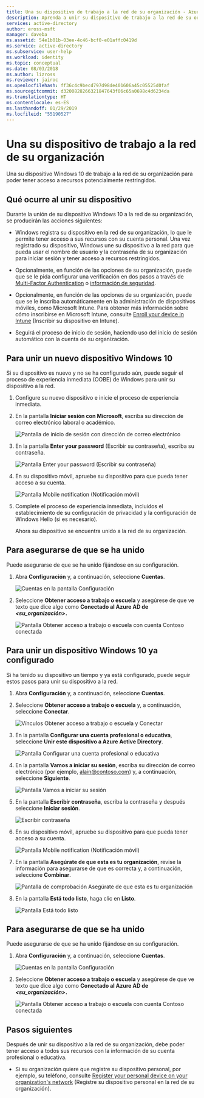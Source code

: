 ```yaml
---
title: Una su dispositivo de trabajo a la red de su organización - Azure Active Directory | Microsoft Docs
description: Aprenda a unir su dispositivo de trabajo a la red de su organización.
services: active-directory
author: eross-msft
manager: daveba
ms.assetid: 54e1b01b-03ee-4c46-bcf0-e01affc0419d
ms.service: active-directory
ms.subservice: user-help
ms.workload: identity
ms.topic: conceptual
ms.date: 08/03/2018
ms.author: lizross
ms.reviewer: jairoc
ms.openlocfilehash: ff36c4c9becd797d98de401606a45c05525d0faf
ms.sourcegitcommit: d3200828266321847643f06c65a0698c4d6234da
ms.translationtype: HT
ms.contentlocale: es-ES
ms.lasthandoff: 01/29/2019
ms.locfileid: "55190527"
---
```

# <a name="join-your-work-device-to-your-organizations-network"></a>Una su dispositivo de trabajo a la red de su organización
Una su dispositivo Windows 10 de trabajo a la red de su organización para poder tener acceso a recursos potencialmente restringidos.

## <a name="what-happens-when-you-join-your-device"></a>Qué ocurre al unir su dispositivo
Durante la unión de su dispositivo Windows 10 a la red de su organización, se producirán las acciones siguientes:

- Windows registra su dispositivo en la red de su organización, lo que le permite tener acceso a sus recursos con su cuenta personal. Una vez registrado su dispositivo, Windows une su dispositivo a la red para que pueda usar el nombre de usuario y la contraseña de su organización para iniciar sesión y tener acceso a recursos restringidos.

- Opcionalmente, en función de las opciones de su organización, puede que se le pida configurar una verificación en dos pasos a través de [Multi-Factor Authentication](multi-factor-authentication-end-user-first-time.md) o [información de seguridad](user-help-security-info-overview.md).

- Opcionalmente, en función de las opciones de su organización, puede que se le inscriba automáticamente en la administración de dispositivos móviles, como Microsoft Intune. Para obtener más información sobre cómo inscribirse en Microsoft Intune, consulte [Enroll your device in Intune](https://docs.microsoft.com/intune-user-help/enroll-your-device-in-intune-all) (Inscribir su dispositivo en Intune).

- Seguirá el proceso de inicio de sesión, haciendo uso del inicio de sesión automático con la cuenta de su organización.

## <a name="to-join-a-brand-new-windows-10-device"></a>Para unir un nuevo dispositivo Windows 10
Si su dispositivo es nuevo y no se ha configurado aún, puede seguir el proceso de experiencia inmediata (OOBE) de Windows para unir su dispositivo a la red.

1. Configure su nuevo dispositivo e inicie el proceso de experiencia inmediata.

2. En la pantalla **Iniciar sesión con Microsoft**, escriba su dirección de correo electrónico laboral o académico.

    ![Pantalla de inicio de sesión con dirección de correo electrónico](./media/user-help-join-device-on-network/join-device-oobe-signin.png)

3. En la pantalla **Enter your password** (Escribir su contraseña), escriba su contraseña.

    ![Pantalla Enter your password (Escribir su contraseña)](./media/user-help-join-device-on-network/join-device-oobe-password.png)

4. En su dispositivo móvil, apruebe su dispositivo para que pueda tener acceso a su cuenta. 

    ![Pantalla Mobile notification (Notificación móvil)](./media/user-help-join-device-on-network/join-device-oobe-mobile.png)

5. Complete el proceso de experiencia inmediata, incluidos el establecimiento de su configuración de privacidad y la configuración de Windows Hello (si es necesario).

    Ahora su dispositivo se encuentra unido a la red de su organización.

## <a name="to-make-sure-youre-joined"></a>Para asegurarse de que se ha unido
Puede asegurarse de que se ha unido fijándose en su configuración.

1. Abra **Configuración** y, a continuación, seleccione **Cuentas**.

    ![Cuentas en la pantalla Configuración](./media/user-help-join-device-on-network/join-device-settings-accounts.png)

2. Seleccione **Obtener acceso a trabajo o escuela** y asegúrese de que ve texto que dice algo como **Conectado al Azure AD de *<su_organización>*.**

    ![Pantalla Obtener acceso a trabajo o escuela con cuenta Contoso conectada](./media/user-help-join-device-on-network/join-device-oobe-verify.png)


## <a name="to-join-an-already-configured-windows-10-device"></a>Para unir un dispositivo Windows 10 ya configurado
Si ha tenido su dispositivo un tiempo y ya está configurado, puede seguir estos pasos para unir su dispositivo a la red.

1. Abra **Configuración** y, a continuación, seleccione **Cuentas**.

2. Seleccione **Obtener acceso a trabajo o escuela** y, a continuación, seleccione **Conectar**.

    ![Vínculos Obtener acceso a trabajo o escuela y Conectar](./media/user-help-join-device-on-network/join-device-access-work-school-connect.png)

3. En la pantalla **Configurar una cuenta profesional o educativa**, seleccione **Unir este dispositivo a Azure Active Directory**.

    ![Pantalla Configurar una cuenta profesional o educativa](./media/user-help-join-device-on-network/join-device-setup-join-aad.png)

4. En la pantalla **Vamos a iniciar su sesión**, escriba su dirección de correo electrónico (por ejemplo, alain@contoso.com) y, a continuación, seleccione **Siguiente**.

    ![Pantalla Vamos a iniciar su sesión](./media/user-help-join-device-on-network/join-device-setup-get-signed-in.png)

5. En la pantalla **Escribir contraseña**, escriba la contraseña y después seleccione **Iniciar sesión**.

    ![Escribir contraseña](./media/user-help-join-device-on-network/join-device-setup-password.png)

6. En su dispositivo móvil, apruebe su dispositivo para que pueda tener acceso a su cuenta. 

    ![Pantalla Mobile notification (Notificación móvil)](./media/user-help-join-device-on-network/join-device-setup-mobile.png)

7. En la pantalla  **Asegúrate de que esta es tu organización**, revise la información para asegurarse de que es correcta y, a continuación, seleccione **Combinar**.

    ![Pantalla de comprobación Asegúrate de que esta es tu organización](./media/user-help-join-device-on-network/join-device-setup-confirm.png)

8. En la pantalla **Está todo listo**, haga clic en **Listo**.

    ![Pantalla Está todo listo](./media/user-help-join-device-on-network/join-device-setup-finish.png)

## <a name="to-make-sure-youre-joined"></a>Para asegurarse de que se ha unido
Puede asegurarse de que se ha unido fijándose en su configuración.

1. Abra **Configuración** y, a continuación, seleccione **Cuentas**.

    ![Cuentas en la pantalla Configuración](./media/user-help-join-device-on-network/join-device-settings-accounts.png)

2. Seleccione **Obtener acceso a trabajo o escuela** y asegúrese de que ve texto que dice algo como **Conectado al Azure AD de *<su_organización>*.**

    ![Pantalla Obtener acceso a trabajo o escuela con cuenta Contoso conectada](./media/user-help-join-device-on-network/join-device-setup-verify.png)

## <a name="next-steps"></a>Pasos siguientes
Después de unir su dispositivo a la red de su organización, debe poder tener acceso a todos sus recursos con la información de su cuenta profesional o educativa.

- Si su organización quiere que registre su dispositivo personal, por ejemplo, su teléfono, consulte [Register your personal device on your organization's network](user-help-register-device-on-network.md) (Registre su dispositivo personal en la red de su organización).

